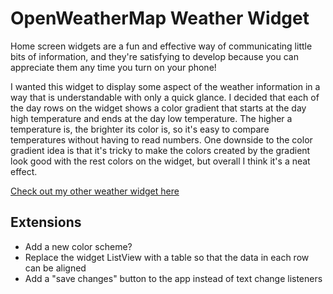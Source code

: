 # OpenWeatherMap Weather Widget

Home screen widgets are a fun and effective way of communicating little bits of information, and they're satisfying to develop because you can appreciate them any time you turn on your phone!

I wanted this widget to display some aspect of the weather information in a way that is understandable with only a quick glance. I decided that each of the day rows on the widget shows a color gradient that starts at the day high temperature and ends at the day low temperature. The higher a temperature is, the brighter its color is, so it's easy to compare temperatures without having to read numbers. One downside to the color gradient idea is that it's tricky to make the colors created by the gradient look good with the rest colors on the widget, but overall I think it's a neat effect. 

[Check out my other weather widget here](https://ehanover.github.io/#/project/weatherwidget-darksky)

## Extensions
* Add a new color scheme?
* Replace the widget ListView with a table so that the data in each row can be aligned
* Add a "save changes" button to the app instead of text change listeners
